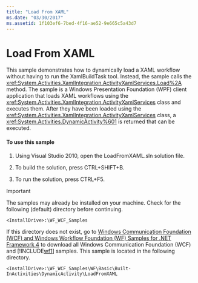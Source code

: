 ```yaml
---
title: "Load From XAML"
ms.date: "03/30/2017"
ms.assetid: 1f103ef6-7bed-4f16-ae52-9e665c5a43d7
---
```

# Load From XAML
This sample demonstrates how to dynamically load a XAML workflow without having to run the XamlBuildTask tool. Instead, the sample calls the <xref:System.Activities.XamlIntegration.ActivityXamlServices.Load%2A> method. The sample is a Windows Presentation Foundation (WPF) client application that loads XAML workflows using the <xref:System.Activities.XamlIntegration.ActivityXamlServices> class and executes them. After they have been loaded using the <xref:System.Activities.XamlIntegration.ActivityXamlServices> class, a <xref:System.Activities.DynamicActivity%601> is returned that can be executed.

#### To use this sample

1. Using Visual Studio 2010, open the LoadFromXAML.sln solution file.

2. To build the solution, press CTRL+SHIFT+B.

3. To run the solution, press CTRL+F5.

> [!IMPORTANT]
> The samples may already be installed on your machine. Check for the following (default) directory before continuing.  
>   
> `<InstallDrive>:\WF_WCF_Samples`  
>   
> If this directory does not exist, go to [Windows Communication Foundation (WCF) and Windows Workflow Foundation (WF) Samples for .NET Framework 4](https://go.microsoft.com/fwlink/?LinkId=150780) to download all Windows Communication Foundation (WCF) and [!INCLUDE[wf1](../../../../includes/wf1-md.md)] samples. This sample is located in the following directory.  
>   
> `<InstallDrive>:\WF_WCF_Samples\WF\Basic\Built-InActivities\DynamicActivity\LoadFromXAML`
